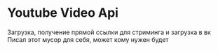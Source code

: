 # Youtube Video Api

Загрузка, получение прямой ссылки для стриминга и загрузка в вк
Писал этот мусор для себя, может кому нужен будет

